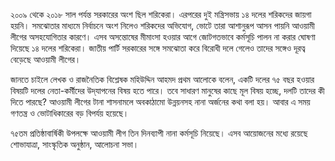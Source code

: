 ২০০৯ থেকে ২০১৮ সাল পর্যন্ত সরকারের অংশ ছিল শরিকেরা। এরপরের দুই মন্ত্রিসভায় ১৪ দলের শরিকদের জায়গা হয়নি। সমঝোতার মাধ্যমে নির্বাচনে অংশ নিলেও শরিকদের অভিযোগ, ভোটে তারা আশানুরূপ আসন পায়নি আওয়ামী লীগের অসহযোগিতার কারণে। এসব অসন্তোষের মীমাংসা হওয়ার আগে জোটগতভাবে কর্মসূচি পালন না করার ঘোষণা দিয়েছে ১৪ দলের শরিকেরা। জাতীয় পার্টি সরকারের সঙ্গে সমঝোতা করে বিরোধী দলে গেলেও তাদের সঙ্গেও দূরত্ব বেড়েছে আওয়ামী লীগের।

জানতে চাইলে লেখক ও রাজনৈতিক বিশ্লেষক মহিউদ্দিন আহমদ প্রথম আলোকে বলেন, একটি দলের ৭৫ বছর হওয়ার বিষয়টি দলের নেতা-কর্মীদের উদ্‌যাপনের বিষয় হতে পারে। তবে সাধারণ মানুষের কাছে মূল বিষয় হচ্ছে, দলটি তাদের কী দিতে পারছে? আওয়ামী লীগের টানা শাসনামলে অবকাঠামো উন্নয়নসহ নানা অর্জনের কথা বলা হয়। আবার এ সময় গণতন্ত্র ও ভোটাধিকারের বড় বিপর্যয় হয়েছে।

৭৫তম প্রতিষ্ঠাবার্ষিকী উপলক্ষে আওয়ামী লীগ তিন দিনব্যাপী নানা কর্মসূচি নিয়েছে। এসব আয়োজনের মধ্যে রয়েছে শোভাযাত্রা, সাংস্কৃতিক অনুষ্ঠান, আলোচনা সভা।
